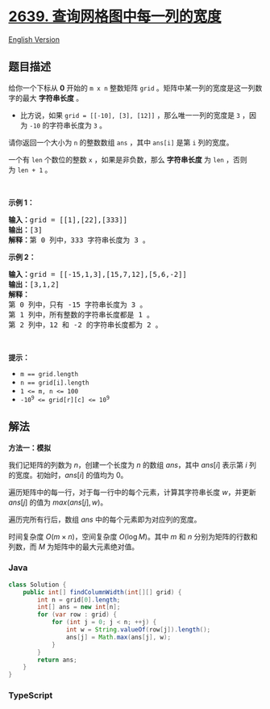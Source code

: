 # [2639. 查询网格图中每一列的宽度](https://leetcode.cn/problems/find-the-width-of-columns-of-a-grid)

[English Version](/solution/2600-2699/2639.Find%20the%20Width%20of%20Columns%20of%20a%20Grid/README_EN.md)

## 题目描述

<!-- 这里写题目描述 -->

<p>给你一个下标从 <strong>0</strong>&nbsp;开始的&nbsp;<code>m x n</code>&nbsp;整数矩阵&nbsp;<code>grid</code>&nbsp;。矩阵中某一列的宽度是这一列数字的最大 <strong>字符串长度</strong>&nbsp;。</p>

<ul>
	<li>比方说，如果&nbsp;<code>grid = [[-10], [3], [12]]</code>&nbsp;，那么唯一一列的宽度是&nbsp;<code>3</code>&nbsp;，因为&nbsp;<code>-10</code>&nbsp;的字符串长度为&nbsp;<code>3</code>&nbsp;。</li>
</ul>

<p>请你返回一个大小为 <code>n</code>&nbsp;的整数数组&nbsp;<code>ans</code>&nbsp;，其中&nbsp;<code>ans[i]</code>&nbsp;是第&nbsp;<code>i</code>&nbsp;列的宽度。</p>

<p>一个有 <code>len</code>&nbsp;个数位的整数 <code>x</code>&nbsp;，如果是非负数，那么&nbsp;<strong>字符串</strong><strong>长度</strong>&nbsp;为&nbsp;<code>len</code>&nbsp;，否则为&nbsp;<code>len + 1</code>&nbsp;。</p>

<p>&nbsp;</p>

<p><strong>示例 1：</strong></p>

<pre><b>输入：</b>grid = [[1],[22],[333]]
<b>输出：</b>[3]
<b>解释：</b>第 0 列中，333 字符串长度为 3 。
</pre>

<p><strong>示例 2：</strong></p>

<pre><b>输入：</b>grid = [[-15,1,3],[15,7,12],[5,6,-2]]
<b>输出：</b>[3,1,2]
<b>解释：</b>
第 0 列中，只有 -15 字符串长度为 3 。
第 1 列中，所有整数的字符串长度都是 1 。
第 2 列中，12 和 -2 的字符串长度都为 2 。
</pre>

<p>&nbsp;</p>

<p><strong>提示：</strong></p>

<ul>
	<li><code>m == grid.length</code></li>
	<li><code>n == grid[i].length</code></li>
	<li><code>1 &lt;= m, n &lt;= 100 </code></li>
	<li><code>-10<sup>9</sup> &lt;= grid[r][c] &lt;= 10<sup>9</sup></code></li>
</ul>

## 解法

**方法一：模拟**

我们记矩阵的列数为 $n$，创建一个长度为 $n$ 的数组 $ans$，其中 $ans[i]$ 表示第 $i$ 列的宽度。初始时，$ans[i]$ 的值均为 $0$。

遍历矩阵中的每一行，对于每一行中的每个元素，计算其字符串长度 $w$，并更新 $ans[j]$ 的值为 $max(ans[j], w)$。

遍历完所有行后，数组 $ans$ 中的每个元素即为对应列的宽度。

时间复杂度 $O(m \times n)$，空间复杂度 $O(\log M)$。其中 $m$ 和 $n$ 分别为矩阵的行数和列数，而 $M$ 为矩阵中的最大元素绝对值。

### **Java**

```java
class Solution {
    public int[] findColumnWidth(int[][] grid) {
        int n = grid[0].length;
        int[] ans = new int[n];
        for (var row : grid) {
            for (int j = 0; j < n; ++j) {
                int w = String.valueOf(row[j]).length();
                ans[j] = Math.max(ans[j], w);
            }
        }
        return ans;
    }
}
```

### **TypeScript**
